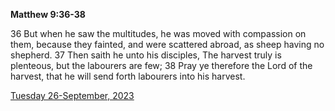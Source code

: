 **Matthew 9:36-38**

36 But when he saw the multitudes, he was moved with compassion on them, because they fainted, and were scattered abroad, as sheep having no shepherd. 37 Then saith he unto his disciples, The harvest truly is plenteous, but the labourers are few; 38 Pray ye therefore the Lord of the harvest, that he will send forth labourers into his harvest. 

[Tuesday 26-September, 2023](https://getbible.net/kjv/Matthew/9/36-38)
